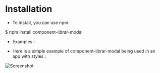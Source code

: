 
#  Installation

- To install, you can use npm 

$ npm install component-librar-modal

- Examples : 

- Here is a simple example of component-librar-modal being used in an app with styles :

![Screenshot](./image.png)


